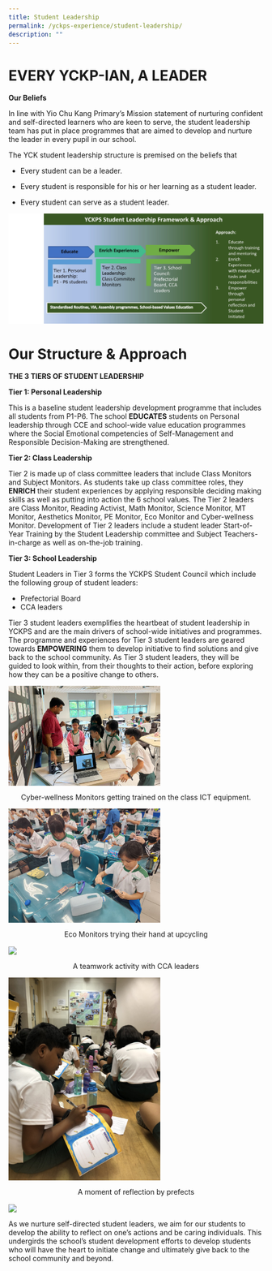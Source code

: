 ```yaml
---
title: Student Leadership
permalink: /yckps-experience/student-leadership/
description: ""
---
```

# EVERY YCKP-IAN, A LEADER

**Our Beliefs**

In line with Yio Chu Kang Primary’s Mission statement of nurturing confident and self-directed learners who are keen to serve, the student leadership team has put in place programmes that are aimed to develop and nurture the leader in every pupil in our school.

  

The YCK student leadership structure is premised on the beliefs that&nbsp;&nbsp;

* Every student can be a leader.

* Every student is responsible for his or her learning as a student leader.

* Every student can serve as a student leader.

![](/images/2023/student%20leadership%20framework.jpg)

# Our Structure &amp; Approach
**THE 3 TIERS OF STUDENT LEADERSHIP**

**Tier 1: Personal Leadership**

This is a baseline student leadership development programme that includes all students from P1-P6. The school **EDUCATES** students on Personal leadership through CCE and school-wide value education programmes where the Social Emotional competencies of Self-Management and Responsible Decision-Making are strengthened.

**Tier 2: Class Leadership**
 
Tier 2 is made up of class committee leaders that include Class Monitors and Subject Monitors. As students take up class committee roles, they **ENRICH** their student experiences by applying responsible deciding making skills as well as putting into action the 6 school values. The Tier 2 leaders are Class Monitor, Reading Activist, Math Monitor, Science Monitor, MT Monitor, Aesthetics Monitor, PE Monitor, Eco Monitor and Cyber-wellness Monitor. 
Development of Tier 2 leaders include a student leader Start-of-Year Training by the Student Leadership committee and Subject Teachers-in-charge as well as on-the-job training.

**Tier 3: School Leadership**

Student Leaders in Tier 3 forms the YCKPS Student Council which include the following group of student leaders:
* Prefectorial Board
* CCA leaders

Tier 3 student leaders exemplifies the heartbeat of student leadership in YCKPS and are the main drivers of school-wide initiatives and programmes. The programme and experiences for Tier 3 student leaders are geared towards **EMPOWERING** them to develop initiative to find solutions and give back to the school community. As Tier 3 student leaders, they will be guided to look within, from their thoughts to their action, before exploring how they can be a positive change to others.

<img src="/images/2023/picture%201.jpeg" style="width:300px;height:auto;" align="center">
<p style="text-align:center;">Cyber-wellness Monitors getting trained on the class ICT equipment.</p>

<img src="/images/2023/picture%202.jpeg" style="width:300px;height:auto;" align="center">
<p style="text-align:center;">Eco Monitors trying their hand at upcycling</p>

<img src="/images/2023/picture%203.JPG" style="width:300px;height:auto;" align="center">
<p style="text-align:center;">A teamwork activity with CCA leaders</p>

<img src="/images/2023/picture%204.JPG" style="width:300px;height:auto;" align="center">
<p style="text-align:center;">A moment of reflection by prefects</p>

<img src="/images/2023/picture%205.jpeg" style="width:300px;height:auto;" align="center">

As we nurture self-directed student leaders, we aim for our students to develop the ability to reflect on one’s actions and be caring individuals. This undergirds the school’s student development efforts to develop students who will have the heart to initiate change and ultimately give back to the school community and beyond.